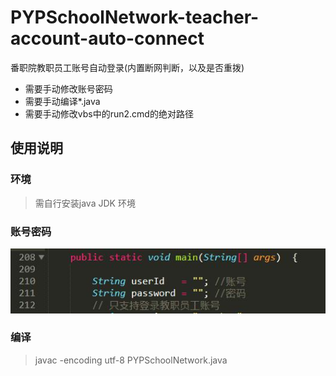 # PYPSchoolNetwork-teacher-account-auto-connect
番职院教职员工账号自动登录(内置断网判断，以及是否重拨)

* 需要手动修改账号密码
* 需要手动编译*.java
* 需要手动修改vbs中的run2.cmd的绝对路径

## 使用说明

### 环境

> 需自行安装java JDK 环境

### 账号密码

![](./images/user.jpg)

### 编译
> javac -encoding utf-8 PYPSchoolNetwork.java
